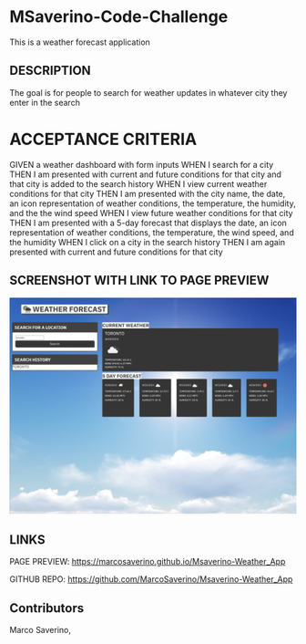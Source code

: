 # MSaverino-Code-Challenge
This is a weather forecast application

## DESCRIPTION
The goal is for people to search for weather updates in whatever city they enter in the search

# ACCEPTANCE CRITERIA
GIVEN a weather dashboard with form inputs
WHEN I search for a city
THEN I am presented with current and future conditions for that city and that city is added to the search history
WHEN I view current weather conditions for that city
THEN I am presented with the city name, the date, an icon representation of weather conditions, the temperature, the humidity, and the the wind speed
WHEN I view future weather conditions for that city
THEN I am presented with a 5-day forecast that displays the date, an icon representation of weather conditions, the temperature, the wind speed, and the humidity
WHEN I click on a city in the search history
THEN I am again presented with current and future conditions for that city

## SCREENSHOT WITH LINK TO PAGE PREVIEW 
[![Screenshot](./assets/images/Weather-App-Screenshot.PNG)](https://marcosaverino.github.io/Msaverino-Weather_App)
## LINKS 
PAGE PREVIEW: 
https://marcosaverino.github.io/Msaverino-Weather_App

GITHUB REPO: 
https://github.com/MarcoSaverino/Msaverino-Weather_App


## Contributors
Marco Saverino, 